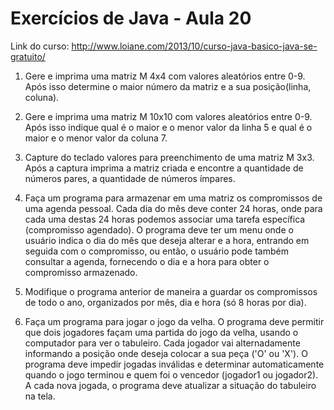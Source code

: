 # Exercícios de Java - Aula 20
Link do curso:
http://www.loiane.com/2013/10/curso-java-basico-java-se-gratuito/


1. Gere e imprima uma matriz M 4x4 com valores aleatórios entre 0-9. Após isso determine o maior número da matriz e a sua posição(linha, coluna).


2. Gere e imprima uma matriz M 10x10 com valores aleatórios entre 0-9. Após isso indique qual é o maior e o menor valor da linha 5 e qual é o maior e o menor valor da coluna 7.


3. Capture do teclado valores para preenchimento de uma matriz M 3x3. Após a captura imprima a matriz criada e encontre a quantidade de números pares, a quantidade de números ímpares.


4. Faça um programa para armazenar em uma matriz os compromissos de uma agenda pessoal. Cada dia do mês deve conter 24 horas, onde para cada uma destas 24 horas podemos associar uma tarefa específica (compromisso agendado). O programa deve ter um menu onde o usuário indica o dia do mês que deseja alterar e a hora, entrando em seguida com o compromisso, ou então, o usuário pode também consultar a agenda, fornecendo o dia e a hora para obter o compromisso armazenado.


5. Modifique o programa anterior de maneira a guardar os compromissos de todo o ano, organizados por mês, dia e hora (só 8 horas por dia).


6. Faça um programa para jogar o jogo da velha. O programa deve permitir que dois jogadores façam uma partida do jogo da velha, usando o computador para ver o tabuleiro. Cada jogador vai alternadamente informando a posição onde deseja colocar a sua peça ('O' ou 'X'). O programa deve impedir jogadas inválidas e determinar automaticamente quando o jogo terminou e quem foi o vencedor (jogador1 ou jogador2). A cada nova jogada, o programa deve atualizar a situação do tabuleiro na tela.